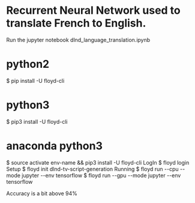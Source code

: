 # Recurrent Neural Network used to translate French to English.

Run the jupyter notebook dlnd_language_translation.ipynb

# python2
$ pip install -U floyd-cli
# python3
$ pip3 install -U floyd-cli
# anaconda python3
$ source activate env-name && pip3 install -U floyd-cli
LogIn $ floyd login Setup $ floyd init dlnd-tv-script-generation Running $ floyd run --cpu --mode jupyter --env tensorflow $ floyd run --gpu --mode jupyter --env tensorflow

Accuracy is a bit above 94%
